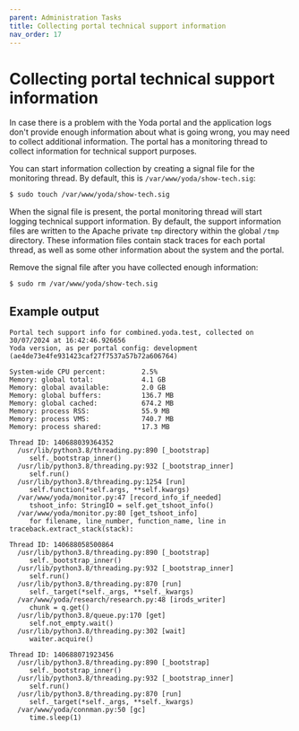 ```yaml
---
parent: Administration Tasks
title: Collecting portal technical support information
nav_order: 17
---
```

# Collecting portal technical support information

In case there is a problem with the Yoda portal and the application logs don't provide enough
information about what is going wrong, you may need to collect additional information. The portal
has a monitoring thread to collect information for technical support purposes.

You can start information collection by creating a signal file for the monitoring thread. By default,
this is `/var/www/yoda/show-tech.sig`:

```bash
$ sudo touch /var/www/yoda/show-tech.sig
```

When the signal file is present, the portal monitoring thread will start logging technical support information.
By default, the support information files are written to the Apache private `tmp` directory within the
global `/tmp` directory. These information files contain stack traces for each portal thread, as well
as some other information about the system and the portal.

Remove the signal file after you have collected enough information:

```bash
$ sudo rm /var/www/yoda/show-tech.sig
```

## Example output

```
Portal tech support info for combined.yoda.test, collected on 30/07/2024 at 16:42:46.926656
Yoda version, as per portal config: development (ae4de73e4fe931423caf27f7537a57b72a606764)

System-wide CPU percent:         2.5%
Memory: global total:            4.1 GB
Memory: global available:        2.0 GB
Memory: global buffers:          136.7 MB
Memory: global cached:           674.2 MB
Memory: process RSS:             55.9 MB
Memory: process VMS:             740.7 MB
Memory: process shared:          17.3 MB

Thread ID: 140688039364352
  /usr/lib/python3.8/threading.py:890 [_bootstrap]
     self._bootstrap_inner()
  /usr/lib/python3.8/threading.py:932 [_bootstrap_inner]
     self.run()
  /usr/lib/python3.8/threading.py:1254 [run]
     self.function(*self.args, **self.kwargs)
  /var/www/yoda/monitor.py:47 [record_info_if_needed]
     tshoot_info: StringIO = self.get_tshoot_info()
  /var/www/yoda/monitor.py:80 [get_tshoot_info]
     for filename, line_number, function_name, line in traceback.extract_stack(stack):

Thread ID: 140688058500864
  /usr/lib/python3.8/threading.py:890 [_bootstrap]
     self._bootstrap_inner()
  /usr/lib/python3.8/threading.py:932 [_bootstrap_inner]
     self.run()
  /usr/lib/python3.8/threading.py:870 [run]
     self._target(*self._args, **self._kwargs)
  /var/www/yoda/research/research.py:48 [irods_writer]
     chunk = q.get()
  /usr/lib/python3.8/queue.py:170 [get]
     self.not_empty.wait()
  /usr/lib/python3.8/threading.py:302 [wait]
     waiter.acquire()

Thread ID: 140688071923456
  /usr/lib/python3.8/threading.py:890 [_bootstrap]
     self._bootstrap_inner()
  /usr/lib/python3.8/threading.py:932 [_bootstrap_inner]
     self.run()
  /usr/lib/python3.8/threading.py:870 [run]
     self._target(*self._args, **self._kwargs)
  /var/www/yoda/connman.py:50 [gc]
     time.sleep(1)
```

